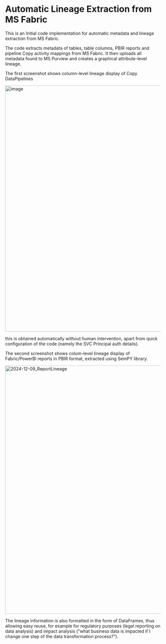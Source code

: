 # Automatic Lineage Extraction from MS Fabric

This is an Initial code implementation for automatic metadata and lineage extraction from MS Fabric.

The code extracts metadata of tables, table columns, PBIR reports and pipeline Copy activity mappings from MS Fabric.
It then uploads all metadata found to MS Purview and creates a graphical attribute-level lineage.

The first screenshot shows column-level lineage display of Copy DataPipelines

<img width="797" alt="image" src="https://github.com/user-attachments/assets/6169652b-24ed-4fd0-ade9-16a3a3f2501c">

this is obtained automatically without human intervention, apart from quick configuration of the code (namely the SVC Principal auth details).

The second screenshot shows colum-level lineage display of Fabric/PowerBI reports in PBIR format, extracted using SemPY library.

<img width="804" alt="2024-12-09_ReportLineage" src="https://github.com/user-attachments/assets/3087e579-6bbf-43ba-b869-8a38dfab7fdb">

The lineage information is also formatted in the form of DataFrames, thus allowing easy reuse, for example for regulatory purposes (legal reporting on data analysis) and impact analysis ("what business data is impacted if I change one step of the data transformation process?").
